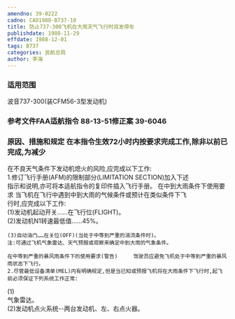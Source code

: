 ```yaml
---
amendno: 39-0222  
cadno: CAD1988-B737-10  
title: 防止737-300飞机在大雨天气飞行时双发停车  
publishdate: 1988-11-29  
effdate: 1988-12-01  
tags: B737  
categories: 民航总局  
author: 李海  
---
```

  
### 适用范围  
波音737-300(装CFM56-3型发动机)  
  
<!--more-->  
### 参考文件FAA适航指令 88-13-51修正案 39-6046  
  
### 原因、措施和规定     在本指令生效72小时内按要求完成工作,除非以前已完成,为减少  
在不良天气条件下发动机熄火的风险,应完成以下工作:  
1.修订飞行手册(AFM)的限制部分(LIMITATION SECTION)加入下述  
指示和说明,亦可将本适航指令的复印件插入飞行手册。         在中到大雨条件下使用要求     当飞机在飞行中遇到中到大雨的气候条件或预计在类似条件下飞  
行时,应完成以下工作:  
    (1)发动机起动开关……在飞行位(FLIGHT)。  
    (2)发动机N1转速最低值……45%。  
  
    (3)自动油门……在关位(OFF)(当处于中等到严重的湍流条件时)。  
    注:可通过飞机气象雷达、天气预报或观察来确定中到大雨的气象条件。  
  
    在中等到严重的暴风雨条件下的使用要求(警告)     驾驶员应避免飞机处于中等到严重的暴风雨状态下飞行。  
    2.尽管最低设备清单(MEL)内有明确规定,但是当已知或预报飞机将在大雨条件下飞行时,起飞前必须保证下列系统工作正常:  
(1)  
气象雷达。  
    (2)发动机点火系统--两台发动机、左、右点火器。  
  
